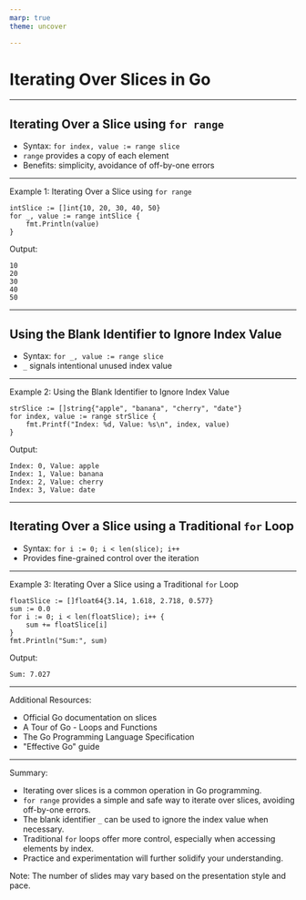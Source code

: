 ```yaml
---
marp: true
theme: uncover

---
```

# Iterating Over Slices in Go

---
## Iterating Over a Slice using `for range`
- Syntax: `for index, value := range slice`
- `range` provides a copy of each element
- Benefits: simplicity, avoidance of off-by-one errors

---
Example 1: Iterating Over a Slice using `for range`
```
intSlice := []int{10, 20, 30, 40, 50}
for _, value := range intSlice {
    fmt.Println(value)
}
```
Output:
```
10
20
30
40
50
```

---
## Using the Blank Identifier to Ignore Index Value
- Syntax: `for _, value := range slice`
- `_` signals intentional unused index value

---
Example 2: Using the Blank Identifier to Ignore Index Value
```
strSlice := []string{"apple", "banana", "cherry", "date"}
for index, value := range strSlice {
    fmt.Printf("Index: %d, Value: %s\n", index, value)
}
```
Output:
```
Index: 0, Value: apple
Index: 1, Value: banana
Index: 2, Value: cherry
Index: 3, Value: date
```

---
## Iterating Over a Slice using a Traditional `for` Loop
- Syntax: `for i := 0; i < len(slice); i++`
- Provides fine-grained control over the iteration

---
Example 3: Iterating Over a Slice using a Traditional `for` Loop
```
floatSlice := []float64{3.14, 1.618, 2.718, 0.577}
sum := 0.0
for i := 0; i < len(floatSlice); i++ {
    sum += floatSlice[i]
}
fmt.Println("Sum:", sum)
```
Output:
```
Sum: 7.027
```

---
Additional Resources:
- Official Go documentation on slices
- A Tour of Go - Loops and Functions
- The Go Programming Language Specification
- "Effective Go" guide

---
Summary:
- Iterating over slices is a common operation in Go programming.
- `for range` provides a simple and safe way to iterate over slices, avoiding off-by-one errors.
- The blank identifier `_` can be used to ignore the index value when necessary.
- Traditional `for` loops offer more control, especially when accessing elements by index.
- Practice and experimentation will further solidify your understanding.

Note: The number of slides may vary based on the presentation style and pace.